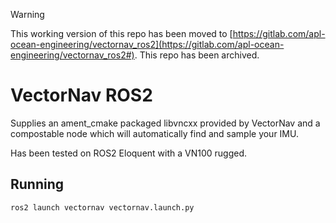 > [!WARNING]
> This working version of this repo has been moved to [https://gitlab.com/apl-ocean-engineering/vectornav_ros2](https://gitlab.com/apl-ocean-engineering/vectornav_ros2#).  This repo has been archived.


# VectorNav ROS2

Supplies an ament_cmake packaged libvncxx provided by VectorNav and a compostable node which will automatically find and sample your IMU.

Has been tested on ROS2 Eloquent with a VN100 rugged.

## Running

`ros2 launch vectornav vectornav.launch.py`
